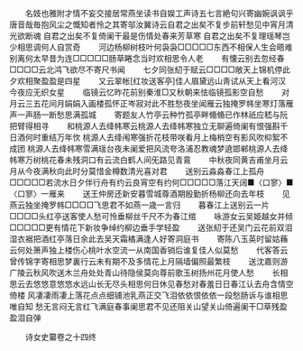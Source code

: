 <!-- { "loadSidebar": true } -->
　　名妓也雅附才情不妄交接居常燕坐读书自娱工声诗五七言絶句兴寄幽婉讽讽乎唐音哉毎抱风尘之慨知者怜之其寄邬汝翼诗云自君之出矣不复步前轩愁见中宵月清光欲断魂  自君之出矣不复倚阑干最是伤情处春来芳草寒  自君之出矣不复理瑶琴岂少相思调何人自赏奇
　　河边杨柳树枝叶何袅袅□□□□□东西不相保人生会晤难别离何太早昔为连□□□□□肠草睠念当时欢相思令人老
　　有懐云别去忽经春□□□□云北鸿飞欲尽不寄尺书闻
　　七夕同张糿于赋云□□□□敞天上锦机停此夕欢相聚盈盈是四星
　　又云翠帐[红妆送客亭]佳人眉黛远山靑试从天上看河汉今夜应无织女星
　　临镜云忆昨花前别秦淮□又秋朝来怯临镜孤影空自愁
　　对月云三五花间月娟娟入画楼孤怀正岑寂对此不胜愁夜坐闻雁云独掩罗帏坐寒灯落雁声一声肠一断愁思满孤城
　　寄题友人竹亭云种竹孤亭畔翛翛已作林祇应嵇与阮把臂得相寻
　　和桃源人去绛帏寒云桃源人去绛帏寒独立无聊遍倚阑有恨强斟千日酒何时重结万年忺  桃源人去绛闱寒强折花枝带咲看月上梅梢空有影风吹枊絮不成团  桃源人去绛帏寒雪满瑶台夜未阑爱把风流夸洛浦忍教魂梦遶邯郸桃源人去绛帏寒万树桃花春未残洞口有云流白鹤人间旡路见青鵉
　　中秋夜同黄吉甫坐月云月从今夜满秋向此时分莫惜金樽数清光喜对君
　　送别云淼淼春江上孤舟□□□□□若流水日夕伴行舟有约云良宵空有约何□□□□□落江天阔■〈口寥〉■〈口寥〉一雁来
　　送王仲房还新安暮雪城尊酒期殷勤折杨柳还向去年枝
　　见燕云独坐掩罗帏□□□□飞思君不如燕一歳一言归
　　暮春江上送别云一片□□□□头红亭送客使人愁可怜垂柳丝千尺不为春江绾
　　咏游女云吴姫越女并倾□□□□□更有情花下新妆争绰约柳边垂手学轻盈
　　送张糿于还吴门云花前双泪湿衣裾把酒红亭落日余此去吴天霜橘满逢人好寄洞庭书
　　寄陈八玉英时留姑蘓云何处箫声独上楼伤心桃叶水空流一从南国香销后谁复佳人似莫愁
　　代客答云曾传锦字寄相思梦裏行云未有期不及多情花上月隔墙偏照最繁枝
　　送沈嘉则游广陵云秋风吹送木兰舟处处青山待隐侯莫向尊前歌玉树扬州花月使人愁
　　长相思云去悠悠意悠悠水远山长无尽头相思何日休见春愁对春羞日日春江认去舟含情空倚楼  风凄凄雨凄上落花点点细铺池乳燕正交飞泪依依恨依依一段愁肠诉与谁相思唯自知  愁无言闷无言红飞满庭春事阑思君不见还阻关山望关山倚遍阑干□草残盈盈泪自弹

　　诗女史纂卷之十四终
